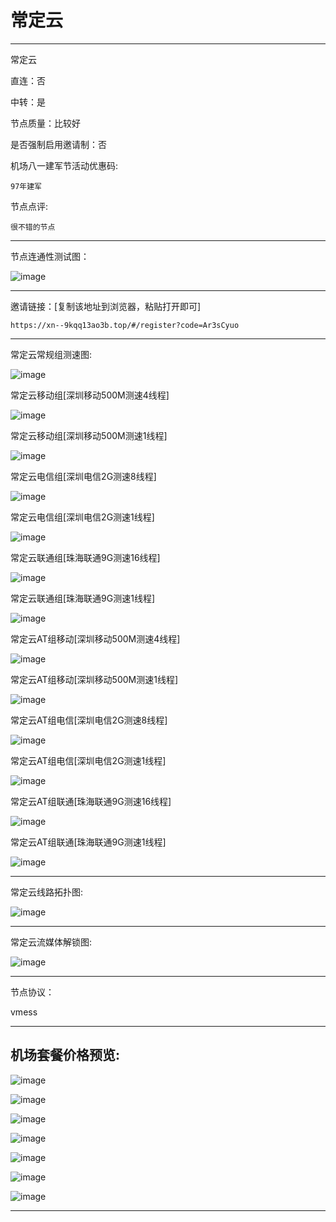 # 常定云

-------------------------

常定云

直连：否

中转：是

节点质量：比较好

是否强制启用邀请制：否

机场八一建军节活动优惠码:

    97年建军

节点点评:

    很不错的节点

-------------------------

节点连通性测试图：

![image](/img/5.png)

-------------------------

邀请链接：[复制该地址到浏览器，粘贴打开即可]

    https://xn--9kqq13ao3b.top/#/register?code=Ar3sCyuo

-------------------------

常定云常规组测速图:

![image](/img/6.png)

常定云移动组[深圳移动500M测速4线程]

![image](/img/131.png)

常定云移动组[深圳移动500M测速1线程]

![image](/img/140.png)

常定云电信组[深圳电信2G测速8线程]

![image](/img/132.png)

常定云电信组[深圳电信2G测速1线程]

![image](/img/141.png)

常定云联通组[珠海联通9G测速16线程]

![image](/img/133.png)

常定云联通组[珠海联通9G测速1线程]

![image](/img/142.png)

常定云AT组移动[深圳移动500M测速4线程]

![image](/img/134.png)

常定云AT组移动[深圳移动500M测速1线程]

![image](/img/135.png)

常定云AT组电信[深圳电信2G测速8线程]

![image](/img/136.png)

常定云AT组电信[深圳电信2G测速1线程]

![image](/img/137.png)

常定云AT组联通[珠海联通9G测速16线程]

![image](/img/138.png)

常定云AT组联通[珠海联通9G测速1线程]

![image](/img/139.png)

-------------------------

常定云线路拓扑图:

![image](/img/7.png)

-------------------------

常定云流媒体解锁图:

![image](/img/8.png)

-------------------------

节点协议：

vmess

-------------------------

## 机场套餐价格预览:

![image](/price/cdy/1.png)

![image](/price/cdy/2.png)

![image](/price/cdy/3.png)

![image](/price/cdy/4.png)

![image](/price/cdy/5.png)

![image](/price/cdy/6.png)

![image](/price/cdy/7.png)

-------------------------

